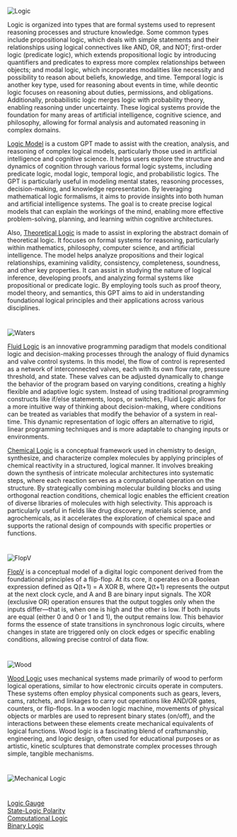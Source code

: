![Logic](https://github.com/user-attachments/assets/746711dd-b6af-4745-82cb-b0e0d0e4e49d)

Logic is organized into types that are formal systems used to represent reasoning processes and structure knowledge. Some common types include propositional logic, which deals with simple statements and their relationships using logical connectives like AND, OR, and NOT; first-order logic (predicate logic), which extends propositional logic by introducing quantifiers and predicates to express more complex relationships between objects; and modal logic, which incorporates modalities like necessity and possibility to reason about beliefs, knowledge, and time. Temporal logic is another key type, used for reasoning about events in time, while deontic logic focuses on reasoning about duties, permissions, and obligations. Additionally, probabilistic logic merges logic with probability theory, enabling reasoning under uncertainty. These logical systems provide the foundation for many areas of artificial intelligence, cognitive science, and philosophy, allowing for formal analysis and automated reasoning in complex domains.

[Logic Model](https://chatgpt.com/g/g-686c6a45f58081918fd3617d33e51453-logic-model) is a custom GPT made to assist with the creation, analysis, and reasoning of complex logical models, particularly those used in artificial intelligence and cognitive science. It helps users explore the structure and dynamics of cognition through various formal logic systems, including predicate logic, modal logic, temporal logic, and probabilistic logics. The GPT is particularly useful in modeling mental states, reasoning processes, decision-making, and knowledge representation. By leveraging mathematical logic formalisms, it aims to provide insights into both human and artificial intelligence systems. The goal is to create precise logical models that can explain the workings of the mind, enabling more effective problem-solving, planning, and learning within cognitive architectures.

Also, [Theoretical Logic](https://chatgpt.com/g/g-6802bbafab448191aa7909756305c2c7-theoretical-logic) is made to assist in exploring the abstract domain of theoretical logic. It focuses on formal systems for reasoning, particularly within mathematics, philosophy, computer science, and artificial intelligence. The model helps analyze propositions and their logical relationships, examining validity, consistency, completeness, soundness, and other key properties. It can assist in studying the nature of logical inference, developing proofs, and analyzing formal systems like propositional or predicate logic. By employing tools such as proof theory, model theory, and semantics, this GPT aims to aid in understanding foundational logical principles and their applications across various disciplines.

#

![Waters](https://github.com/user-attachments/assets/9ef51545-4f77-45d7-9f29-253de7f4b9b6)

[Fluid Logic](https://chatgpt.com/g/g-686cb743b56481918bfa7309c5f31afd-fluid-logic) is an innovative programming paradigm that models conditional logic and decision-making processes through the analogy of fluid dynamics and valve control systems. In this model, the flow of control is represented as a network of interconnected valves, each with its own flow rate, pressure threshold, and state. These valves can be adjusted dynamically to change the behavior of the program based on varying conditions, creating a highly flexible and adaptive logic system. Instead of using traditional programming constructs like if/else statements, loops, or switches, Fluid Logic allows for a more intuitive way of thinking about decision-making, where conditions can be treated as variables that modify the behavior of a system in real-time. This dynamic representation of logic offers an alternative to rigid, linear programming techniques and is more adaptable to changing inputs or environments.

[Chemical Logic](https://chatgpt.com/g/g-67a91404516881918732290770e57f19-chemical-logic) is a conceptual framework used in chemistry to design, synthesize, and characterize complex molecules by applying principles of chemical reactivity in a structured, logical manner. It involves breaking down the synthesis of intricate molecular architectures into systematic steps, where each reaction serves as a computational operation on the structure. By strategically combining molecular building blocks and using orthogonal reaction conditions, chemical logic enables the efficient creation of diverse libraries of molecules with high selectivity. This approach is particularly useful in fields like drug discovery, materials science, and agrochemicals, as it accelerates the exploration of chemical space and supports the rational design of compounds with specific properties or functions.

#

![FlopV](https://github.com/user-attachments/assets/e1e20ac9-1251-46f0-aca1-6bb65e565b09)

[FlopV](https://chatgpt.com/g/g-683d407301fc81918f38270a071248b7-flopv) is a conceptual model of a digital logic component derived from the foundational principles of a flip-flop. At its core, it operates on a Boolean expression defined as Q(t+1) = A XOR B, where Q(t+1) represents the output at the next clock cycle, and A and B are binary input signals. The XOR (exclusive OR) operation ensures that the output toggles only when the inputs differ—that is, when one is high and the other is low. If both inputs are equal (either 0 and 0 or 1 and 1), the output remains low. This behavior forms the essence of state transitions in synchronous logic circuits, where changes in state are triggered only on clock edges or specific enabling conditions, allowing precise control of data flow.

#

![Wood](https://github.com/user-attachments/assets/2a876515-5de8-4929-8083-43bf02b7ba60)

[Wood Logic](https://chatgpt.com/g/g-67e49e35e0c881919922c11452d76fe2-wood-logic) uses mechanical systems made primarily of wood to perform logical operations, similar to how electronic circuits operate in computers. These systems often employ physical components such as gears, levers, cams, ratchets, and linkages to carry out operations like AND/OR gates, counters, or flip-flops. In a wooden logic machine, movements of physical objects or marbles are used to represent binary states (on/off), and the interactions between these elements create mechanical equivalents of logical functions. Wood logic is a fascinating blend of craftsmanship, engineering, and logic design, often used for educational purposes or as artistic, kinetic sculptures that demonstrate complex processes through simple, tangible mechanisms.

#
![Mechanical Logic](https://github.com/user-attachments/assets/c2020c4d-c2f6-47e4-8df9-75e35eb0d6cb)
#

[Logic Gauge](https://github.com/sourceduty/Logic_Gauge)
<br>
[State-Logic Polarity](https://chatgpt.com/g/g-67b4a46ac9208191ae7850560fbefefa-state-logic-polarity)
<br>
[Computational Logic](https://chatgpt.com/g/g-JTuo4xfRG-computational-logic)
<br>
[Binary Logic](https://chatgpt.com/g/g-6776795e9eb881919101d3788e373e97-binary-logic)

